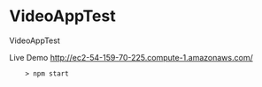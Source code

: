# VideoAppTest
VideoAppTest

Live Demo 
http://ec2-54-159-70-225.compute-1.amazonaws.com/


```
	> npm start
```
